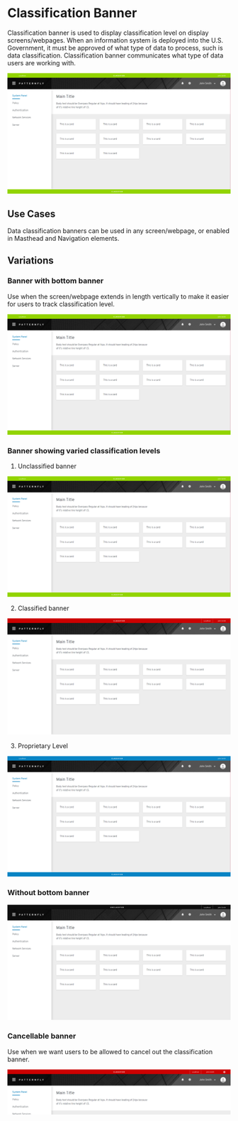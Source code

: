 # Classification Banner

Classification banner is used to display classification level on display screens/webpages. When an information system is deployed into the U.S. Government, it must be approved of what type of data to process, such is data classification. Classification banner communicates what type of data users are working with. 

![](img/green.png)

## Use Cases

Data classification banners can be used in any screen/webpage, or enabled in Masthead and Navigation elements.

## Variations

### Banner with bottom banner

Use when the screen/webpage extends in length vertically to make it easier for users to track classification level.

![](img/green.png)

### Banner showing varied classification levels

1. Unclassified banner

![](img/green.png)

2. Classified banner

![](img/red_screen.png)

3. Proprietary Level

![](img/blue.png)

### Without bottom banner

![](img/without_bottom.png)

### Cancellable banner

Use when we want users to be allowed to cancel out the classification banner.

![](img/red_close_clean.png)
